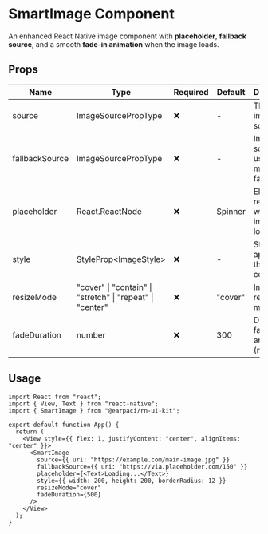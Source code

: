 # SmartImage Component

An enhanced React Native image component with **placeholder**, **fallback source**, and a smooth **fade-in animation** when the image loads.

## Props

| Name           | Type                                                      | Required | Default | Description                                  |
| -------------- | --------------------------------------------------------- | -------- | ------- | -------------------------------------------- |
| source         | ImageSourcePropType                                       | ❌       | -       | The main image source                        |
| fallbackSource | ImageSourcePropType                                       | ❌       | -       | Image source used if the main image fails    |
| placeholder    | React.ReactNode                                           | ❌       | Spinner | Element to render while the image is loading |
| style          | StyleProp\<ImageStyle>                                    | ❌       | -       | Styles applied to the image container        |
| resizeMode     | "cover" \| "contain" \| "stretch" \| "repeat" \| "center" | ❌       | "cover" | Image resize mode                            |
| fadeDuration   | number                                                    | ❌       | 300     | Duration of fade-in animation (ms)           |

## Usage

```tsx
import React from "react";
import { View, Text } from "react-native";
import { SmartImage } from "@earpaci/rn-ui-kit";

export default function App() {
  return (
    <View style={{ flex: 1, justifyContent: "center", alignItems: "center" }}>
      <SmartImage
        source={{ uri: "https://example.com/main-image.jpg" }}
        fallbackSource={{ uri: "https://via.placeholder.com/150" }}
        placeholder={<Text>Loading...</Text>}
        style={{ width: 200, height: 200, borderRadius: 12 }}
        resizeMode="cover"
        fadeDuration={500}
      />
    </View>
  );
}
```
